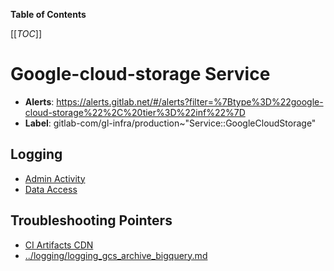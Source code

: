 <!-- MARKER: do not edit this section directly. Edit services/service-catalog.yml then run scripts/generate-docs -->

**Table of Contents**

[[_TOC_]]

# Google-cloud-storage Service

* **Alerts**: <https://alerts.gitlab.net/#/alerts?filter=%7Btype%3D%22google-cloud-storage%22%2C%20tier%3D%22inf%22%7D>
* **Label**: gitlab-com/gl-infra/production~"Service::GoogleCloudStorage"

## Logging

* [Admin Activity](https://cloudlogging.app.goo.gl/Htfsfyye1PeAfc1r6)
* [Data Access](https://cloudlogging.app.goo.gl/fSJgyQ1k1Fupsqb1A)

## Troubleshooting Pointers

* [CI Artifacts CDN](artifacts-cdn.md)
* [../logging/logging_gcs_archive_bigquery.md](../logging/logging_gcs_archive_bigquery.md)
<!-- END_MARKER -->

<!-- ## Summary -->

<!-- ## Architecture -->

<!-- ## Performance -->

<!-- ## Scalability -->

<!-- ## Availability -->

<!-- ## Durability -->

<!-- ## Security/Compliance -->

<!-- ## Monitoring/Alerting -->

<!-- ## Links to further Documentation -->
